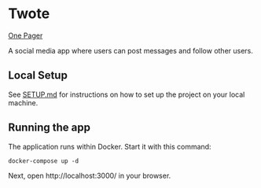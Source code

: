 # Twote

[One Pager](https://docs.google.com/document/d/14h-WVhfJx1pfHTL0zWkMsaf66OjMi0LC3AF4IJZPIiI/edit)

A social media app where users can post messages and follow other users.

## Local Setup

See [SETUP.md](documentation/SETUP.md) for instructions on how to set up the project on your local machine.

## Running the app

The application runs within Docker. Start it with this command:

```
docker-compose up -d
```

Next, open http://localhost:3000/ in your browser.